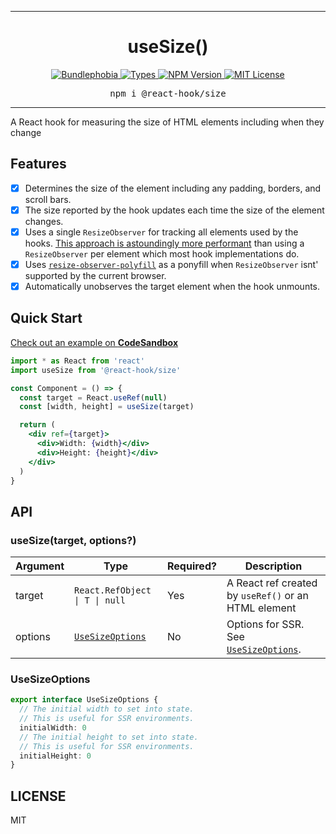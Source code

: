 <hr>
<div align="center">
  <h1 align="center">
    useSize()
  </h1>
</div>

<p align="center">
  <a href="https://bundlephobia.com/result?p=@react-hook/size">
    <img alt="Bundlephobia" src="https://img.shields.io/bundlephobia/minzip/@react-hook/size?style=for-the-badge&labelColor=24292e">
  </a>
  <a aria-label="Types" href="https://www.npmjs.com/package/@react-hook/size">
    <img alt="Types" src="https://img.shields.io/npm/types/@react-hook/size?style=for-the-badge&labelColor=24292e">
  </a>
  <!--
  <a aria-label="Code coverage report" href="https://codecov.io/gh/jaredLunde/react-hook">
    <img alt="Code coverage" src="https://img.shields.io/codecov/c/gh/jaredLunde/react-hook?style=for-the-badge&labelColor=24292e">
  </a>
  <a aria-label="Build status" href="https://travis-ci.com/jaredLunde/react-hook">
    <img alt="Build status" src="https://img.shields.io/travis/com/jaredLunde/react-hook?style=for-the-badge&labelColor=24292e">
  </a>
  -->
  <a aria-label="NPM version" href="https://www.npmjs.com/package/@react-hook/size">
    <img alt="NPM Version" src="https://img.shields.io/npm/v/@react-hook/size?style=for-the-badge&labelColor=24292e">
  </a>
  <a aria-label="License" href="https://jaredlunde.mit-license.org/">
    <img alt="MIT License" src="https://img.shields.io/npm/l/@react-hook/size?style=for-the-badge&labelColor=24292e">
  </a>
</p>

<pre align="center">npm i @react-hook/size</pre>
<hr>

A React hook for measuring the size of HTML elements including when they change

## Features

- [x] Determines the size of the element including any padding, borders, and scroll bars.
- [x] The size reported by the hook updates each time the size of the element changes.
- [x] Uses a single `ResizeObserver` for tracking all elements used by the hooks.
      [This approach is astoundingly more performant](https://groups.google.com/a/chromium.org/forum/#!msg/blink-dev/z6ienONUb5A/F5-VcUZtBAAJ)
      than using a `ResizeObserver` per element which most hook implementations do.
- [x] Uses [`resize-observer-polyfill`](https://github.com/que-etc/resize-observer-polyfill) as a ponyfill when `ResizeObserver` isnt' supported
      by the current browser.
- [x] Automatically unobserves the target element when the hook unmounts.

## Quick Start

[Check out an example on **CodeSandbox**](https://codesandbox.io/s/react-hooksize-example-vbpnl)

```jsx harmony
import * as React from 'react'
import useSize from '@react-hook/size'

const Component = () => {
  const target = React.useRef(null)
  const [width, height] = useSize(target)

  return (
    <div ref={target}>
      <div>Width: {width}</div>
      <div>Height: {height}</div>
    </div>
  )
}
```

## API

### useSize(target, options?)

| Argument | Type                                                 | Required? | Description                                               |
| -------- | ---------------------------------------------------- | --------- | --------------------------------------------------------- |
| target   | <code>React.RefObject<T> &#124; T &#124; null</code> | Yes       | A React ref created by `useRef()` or an HTML element      |
| options  | [`UseSizeOptions`](#usesizeoptions)                  | No        | Options for SSR. See [`UseSizeOptions`](#usesizeoptions). |

### UseSizeOptions

```ts
export interface UseSizeOptions {
  // The initial width to set into state.
  // This is useful for SSR environments.
  initialWidth: 0
  // The initial height to set into state.
  // This is useful for SSR environments.
  initialHeight: 0
}
```

## LICENSE

MIT
